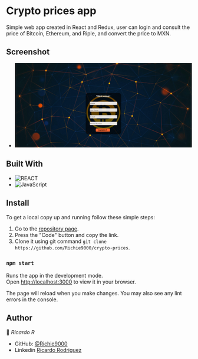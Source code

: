# Crypto prices app

Simple web app created in React and Redux, user can login and consult the price of Bitcoin, Ethereum, and Riple, and convert the price to MXN.

## Screenshot

- ![snapshot](./snapshot.png)
## Built With

- ![REACT](https://img.shields.io/badge/React-20232A?style=for-the-badge&logo=react&logoColor=61DAFB)
- ![JavaScript](https://img.shields.io/badge/javascript-%23323330.svg?style=for-the-badge&logo=javascript&logoColor=%23F7DF1E)

## Install

To get a local copy up and running follow these simple steps:

1. Go to the [repository page](https://github.com/Richie9000/crypto-prices).
2. Press the "Code" button and copy the link.
3. Clone it using git command `git clone https://github.com/Richie9000/crypto-prices`.

### `npm start`

Runs the app in the development mode.\
Open [http://localhost:3000](http://localhost:3000) to view it in your browser.

The page will reload when you make changes.
You may also see any lint errors in the console.

## Author

👤 _Ricardo R_

- GitHub: [@Richie9000](https://github.com/Richie9000)
- Linkedin [Ricardo Rodriguez](https://www.linkedin.com/in/ricardorodr/)
